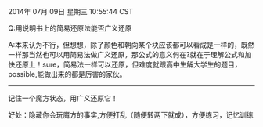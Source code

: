 
2014年 07月 09日 星期三 10:55:44 CST

Q:用说明书上的简易还原法能否广义还原

A:本来认为不行，但想想，除了颜色和朝向某个块应该都可以看成是一样的，既然一样那当然也可以用简易法做广义还原，那公式的意义何在?就在于理解公式和加快还原上！sure，简易法一样可以还原，但难度就跟高中生解大学生的题目，possible,能做出来的都是厉害的家伙。

-----------
记住一个魔方状态，用广义还原它！

好处：隐藏你会玩魔方的事实,方便打乱（随便转两下就成），方便练习，记忆训练



